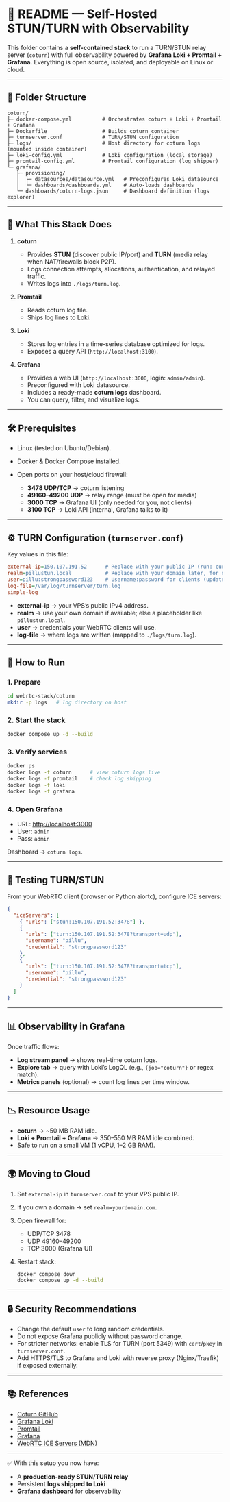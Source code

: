 # 📘 README — Self-Hosted STUN/TURN with Observability

This folder contains a **self-contained stack** to run a TURN/STUN relay server (`coturn`) with full observability powered by **Grafana Loki + Promtail + Grafana**.
Everything is open source, isolated, and deployable on Linux or cloud.

---

## 📂 Folder Structure

```
coturn/
├─ docker-compose.yml          # Orchestrates coturn + Loki + Promtail + Grafana
├─ Dockerfile                  # Builds coturn container
├─ turnserver.conf             # TURN/STUN configuration
├─ logs/                       # Host directory for coturn logs (mounted inside container)
├─ loki-config.yml             # Loki configuration (local storage)
├─ promtail-config.yml         # Promtail configuration (log shipper)
└─ grafana/
   ├─ provisioning/
   │  ├─ datasources/datasource.yml   # Preconfigures Loki datasource
   │  └─ dashboards/dashboards.yml    # Auto-loads dashboards
   └─ dashboards/coturn-logs.json     # Dashboard definition (logs explorer)
```

---

## 🚀 What This Stack Does

1. **coturn**

   * Provides **STUN** (discover public IP/port) and **TURN** (media relay when NAT/firewalls block P2P).
   * Logs connection attempts, allocations, authentication, and relayed traffic.
   * Writes logs into `./logs/turn.log`.

2. **Promtail**

   * Reads coturn log file.
   * Ships log lines to Loki.

3. **Loki**

   * Stores log entries in a time-series database optimized for logs.
   * Exposes a query API (`http://localhost:3100`).

4. **Grafana**

   * Provides a web UI (`http://localhost:3000`, login: `admin/admin`).
   * Preconfigured with Loki datasource.
   * Includes a ready-made **coturn logs** dashboard.
   * You can query, filter, and visualize logs.

---

## 🛠 Prerequisites

* Linux (tested on Ubuntu/Debian).
* Docker & Docker Compose installed.
* Open ports on your host/cloud firewall:

  * **3478 UDP/TCP** → coturn listening
  * **49160–49200 UDP** → relay range (must be open for media)
  * **3000 TCP** → Grafana UI (only needed for you, not clients)
  * **3100 TCP** → Loki API (internal, Grafana talks to it)

---

## ⚙️ TURN Configuration (`turnserver.conf`)

Key values in this file:

```ini
external-ip=150.107.191.52      # Replace with your public IP (run: curl ifconfig.me)
realm=pillustun.local           # Replace with your domain later, for now keep as-is
user=pillu:strongpassword123    # Username:password for clients (update to strong values)
log-file=/var/log/turnserver/turn.log
simple-log
```

* **external-ip** → your VPS’s public IPv4 address.
* **realm** → use your own domain if available; else a placeholder like `pillustun.local`.
* **user** → credentials your WebRTC clients will use.
* **log-file** → where logs are written (mapped to `./logs/turn.log`).

---

## 🔧 How to Run

### 1. Prepare

```bash
cd webrtc-stack/coturn
mkdir -p logs   # log directory on host
```

### 2. Start the stack

```bash
docker compose up -d --build
```

### 3. Verify services

```bash
docker ps
docker logs -f coturn      # view coturn logs live
docker logs -f promtail    # check log shipping
docker logs -f loki
docker logs -f grafana
```

### 4. Open Grafana

* URL: [http://localhost:3000](http://localhost:3000)
* User: `admin`
* Pass: `admin`

Dashboard → `coturn logs`.

---

## 🧪 Testing TURN/STUN

From your WebRTC client (browser or Python aiortc), configure ICE servers:

```json
{
  "iceServers": [
    { "urls": ["stun:150.107.191.52:3478"] },
    {
      "urls": ["turn:150.107.191.52:3478?transport=udp"],
      "username": "pillu",
      "credential": "strongpassword123"
    },
    {
      "urls": ["turn:150.107.191.52:3478?transport=tcp"],
      "username": "pillu",
      "credential": "strongpassword123"
    }
  ]
}
```

---

## 📊 Observability in Grafana

Once traffic flows:

* **Log stream panel** → shows real-time coturn logs.
* **Explore tab** → query with Loki’s LogQL (e.g., `{job="coturn"}` or regex match).
* **Metrics panels** (optional) → count log lines per time window.

---

## 📉 Resource Usage

* **coturn** → \~50 MB RAM idle.
* **Loki + Promtail + Grafana** → 350–550 MB RAM idle combined.
* Safe to run on a small VM (1 vCPU, 1–2 GB RAM).

---

## 🌍 Moving to Cloud

1. Set `external-ip` in `turnserver.conf` to your VPS public IP.
2. If you own a domain → set `realm=yourdomain.com`.
3. Open firewall for:

   * UDP/TCP 3478
   * UDP 49160–49200
   * TCP 3000 (Grafana UI)
4. Restart stack:

   ```bash
   docker compose down
   docker compose up -d --build
   ```

---

## 🔒 Security Recommendations

* Change the default `user` to long random credentials.
* Do not expose Grafana publicly without password change.
* For stricter networks: enable TLS for TURN (port 5349) with `cert`/`pkey` in `turnserver.conf`.
* Add HTTPS/TLS to Grafana and Loki with reverse proxy (Nginx/Traefik) if exposed externally.

---

## 📚 References

* [Coturn GitHub](https://github.com/coturn/coturn)
* [Grafana Loki](https://grafana.com/oss/loki/)
* [Promtail](https://grafana.com/docs/loki/latest/clients/promtail/)
* [Grafana](https://grafana.com/oss/grafana/)
* [WebRTC ICE Servers (MDN)](https://developer.mozilla.org/en-US/docs/Web/API/RTCIceServer)

---

✅ With this setup you now have:

* A **production-ready STUN/TURN relay**
* Persistent **logs shipped to Loki**
* **Grafana dashboard** for observability
